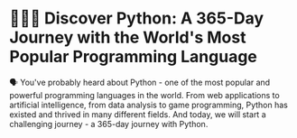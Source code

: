 # 🧑🏻‍💻 Discover Python: A 365-Day Journey with the World's Most Popular Programming Language

🗣️ You've probably heard about Python - one of the most popular and powerful programming languages in the world. From web applications to artificial intelligence, from data analysis to game programming, Python has existed and thrived in many different fields. And today, we will start a challenging journey - a 365-day journey with Python.
